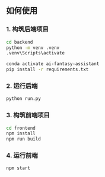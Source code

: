 ## 如何使用

### 1. 构筑后端项目

```bash
cd backend
python -m venv .venv
.venv\Scripts\activate

conda activate ai-fantasy-assistant
pip install -r requirements.txt
```

### 2. 运行后端
```bash
python run.py
```

### 3. 构筑前端项目

```bash
cd frontend
npm install
npm run build
```

### 4. 运行前端
```bash
npm start
```